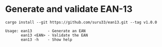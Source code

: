 # Generate and validate EAN-13

```shell
cargo install --git https://github.com/suru33/ean13.git --tag v1.0.0
```

```shell
Usage: ean13       - Generate an EAN
       ean13 <EAN> - Validate the EAN
       ean13 -h    - Show help
```
